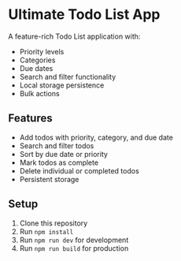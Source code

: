 # Ultimate Todo List App

A feature-rich Todo List application with:
- Priority levels
- Categories
- Due dates
- Search and filter functionality
- Local storage persistence
- Bulk actions

## Features
- Add todos with priority, category, and due date
- Search and filter todos
- Sort by due date or priority
- Mark todos as complete
- Delete individual or completed todos
- Persistent storage

## Setup
1. Clone this repository
2. Run `npm install`
3. Run `npm run dev` for development
4. Run `npm run build` for production
